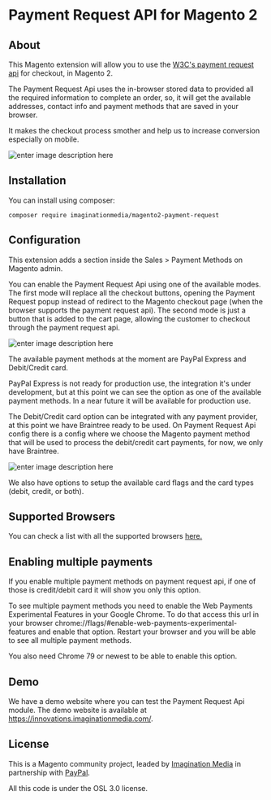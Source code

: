# Payment Request API for Magento 2

## About
This Magento extension will allow you to use the [W3C's payment request api](https://www.w3.org/TR/payment-request/) for checkout, in Magento 2.

The Payment Request Api uses the in-browser stored data to provided all the required information to complete an order, so, it will get the available addresses, contact info and payment methods that are saved in your browser.

It makes the checkout process smother and help us to increase conversion especially on mobile.

![enter image description here](https://developers.google.com/web/fundamentals/payments/images/deep-dive/pr-top.png)


## Installation
You can install using composer:
```terminal
composer require imaginationmedia/magento2-payment-request
```

## Configuration
This extension adds a section inside the Sales > Payment Methods on Magento admin.

You can enable the Payment Request Api using one of the available modes. The first mode will replace all the checkout buttons, opening the Payment Request popup instead of redirect to the Magento checkout page (when the browser supports the payment request api). The second mode is just a button that is added to the cart page, allowing the customer to checkout through the payment request api.

![enter image description here](https://i.ibb.co/Swpbm23/1.png)

The available payment methods at the moment are PayPal Express and Debit/Credit card.

PayPal Express is not ready for production use, the integration it's under development, but at this point we can see the option as one of the available payment methods. In a near future it will be available for production use.

The Debit/Credit card option can be integrated with any payment provider, at this point we have Braintree ready to be used. On Payment Request Api config there is a config where we choose the Magento payment method that will be used to process the debit/credit cart payments, for now, we only have Braintree.

![enter image description here](https://i.ibb.co/r74jWSz/2.png)

We also have options to setup the available card flags and the card types (debit, credit, or both).

## Supported Browsers
You can check a list with all the supported browsers [here.](https://developer.mozilla.org/en-US/docs/Web/API/Payment_Request_API#Browser_compatibility)

## Enabling multiple payments
If you enable multiple payment methods on payment request api, if one of those is credit/debit card it will show you only this option.

To see multiple payment methods you need to enable the Web Payments Experimental Features in your Google Chrome. To do that access this url in your browser chrome://flags/#enable-web-payments-experimental-features and enable that option. Restart your browser and you will be able to see all multiple payment methods.

You also need Chrome 79 or newest to be able to enable this option.

## Demo
We have a demo website where you can test the Payment Request Api module. The demo website is available at https://innovations.imaginationmedia.com/.

## License
This is a Magento community project, leaded by [Imagination Media](https://www.imaginationmedia.com/) in partnership with [PayPal](https://www.paypal.com/).

All this code is under the OSL 3.0 license.